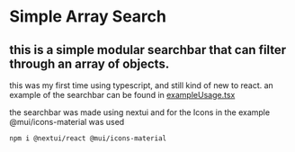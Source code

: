 # Simple Array Search

## this is a simple modular searchbar that can filter through an array of objects.

this was my first time using typescript, and still kind of new to react.
an example of the searchbar can be found in [exampleUsage.tsx](https://github.com/Cryogenetics/ReactComponents/blob/main/SimpleArraySearch/exampleUsage.tsx)

the searchbar was made using nextui and for the Icons in the example @mui/icons-material was used
```bash
npm i @nextui/react @mui/icons-material
```
